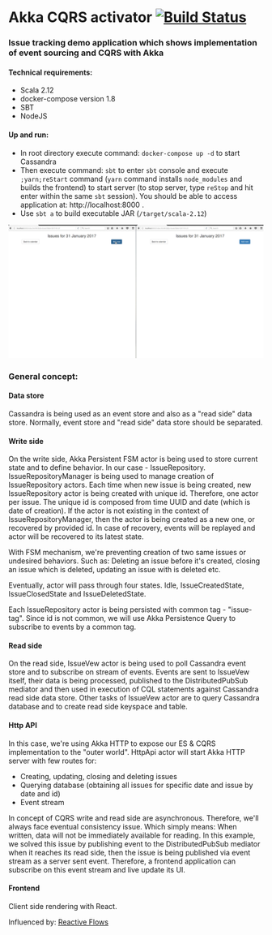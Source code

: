 # Akka CQRS activator [![Build Status](https://travis-ci.org/BranislavLazic/akka-cqrs-activator.svg)](https://travis-ci.org/BranislavLazic/akka-cqrs-activator)

### Issue tracking demo application which shows implementation of event sourcing and CQRS with Akka

#### Technical requirements:

- Scala 2.12
- docker-compose version 1.8
- SBT
- NodeJS

#### Up and run:

- In root directory execute command: `docker-compose up -d` to start Cassandra
- Then execute command: `sbt` to enter `sbt` console and execute `;yarn;reStart` command
  (`yarn` command installs `node_modules` and builds the frontend) to start server
  (to stop server, type `reStop` and hit enter within the same `sbt` session).
  You should be able to access application at: http://localhost:8000 .
- Use `sbt a` to build executable JAR (`/target/scala-2.12`)

![alt text](images/issue-tracker.gif)

### General concept:

#### Data store

Cassandra is being used as an event store and also as a "read side" data store. Normally, event store
and "read side" data store should be separated.

#### Write side

On the write side, Akka Persistent FSM actor is being used to store current state and to define behavior.
In our case - IssueRepository.
IssueRepositoryManager is being used to manage creation of IssueRepository actors.
Each time when new issue is being created, new IssueRepository actor is being created with unique id. Therefore,
one actor per issue. The unique id is composed from time UUID and date (which is date of creation).
If the actor is not existing in the context of IssueRepositoryManager, then the actor is being created as a new one, or recovered
by provided id. In case of recovery, events will be replayed and actor will be recovered to its
latest state.

With FSM mechanism, we're preventing creation of two same issues or undesired behaviors. Such as:
Deleting an issue before it's created, closing an issue which is deleted, updating an issue with is deleted etc.

Eventually, actor will pass through four states. Idle, IssueCreatedState, IssueClosedState
and IssueDeletedState.

Each IssueRepository actor is being persisted with common tag - "issue-tag". Since id is not common, we will use
Akka Persistence Query to subscribe to events by a common tag.

#### Read side

On the read side, IssueVew actor is being used to poll Cassandra event store and to subscribe on stream of
events. Events are sent to IssueVew itself, their data is being processed, published to the DistributedPubSub mediator
and then used in execution of CQL statements against Cassandra read side data store.
Other tasks of IssueVew actor are to query Cassandra database and to create read side keyspace and table.

#### Http API

In this case, we're using Akka HTTP to expose our ES & CQRS implementation to the "outer world".
HttpApi actor will start Akka HTTP server with few routes for:

- Creating, updating, closing and deleting issues
- Querying database (obtaining all issues for specific date and issue by date and id)
- Event stream

In concept of CQRS write and read side are asynchronous. Therefore, we'll always face eventual consistency issue.
Which simply means: When written, data will not be immediately available for reading. In this example, we solved
this issue by publishing event to the DistributedPubSub mediator when it reaches its read side, then the issue is being
published via event stream as a server sent event. Therefore, a frontend application can subscribe on this event
stream and live update its UI.

#### Frontend

Client side rendering with React.

Influenced by: [Reactive Flows](https://github.com/hseeberger/reactive-flows)
